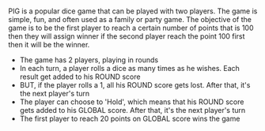 #

PIG is a popular dice game that can be played with two players. The game is simple, fun, and often used as a family or party game. The objective of the game is to be the first player to reach a certain number of points that is 100 then they will assign winner if the second player reach the point 100 first then it will be the winner.

* The game has 2 players, playing in rounds
* In each turn, a player rolls a dice as many times as he wishes. Each result get added to his ROUND score
* BUT, if the player rolls a 1, all his ROUND score gets lost. After that, it's the next player's turn
* The player can choose to 'Hold', which means that his ROUND score gets added to his GLOBAL score. After that, it's the next player's turn
* The first player to reach 20 points on GLOBAL score wins the game
